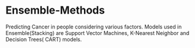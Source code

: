 # Ensemble-Methods
Predicting Cancer in people considering various factors. Models used in Ensemble(Stacking) are Support Vector Machines, K-Nearest Neighbor and Decision Trees( CART) models.

